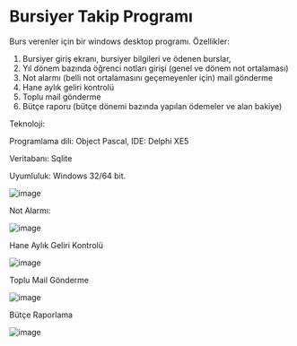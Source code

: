 # Bursiyer Takip Programı
 Burs verenler için bir windows desktop programı.
  Özellikler:
  1. Bursiyer giriş ekranı, bursiyer bilgileri ve ödenen burslar, 
  2. Yıl dönem bazında öğrenci notları girişi (genel ve dönem not ortalaması)
  3. Not alarmı (belli not ortalamasını geçemeyenler için) mail gönderme
  4. Hane aylık geliri kontrolü
  5. Toplu mail gönderme 
  6. Bütçe raporu (bütçe dönemi bazında yapılan ödemeler ve alan bakiye)

Teknoloji:

Programlama dili: Object Pascal, IDE: Delphi XE5

Veritabanı: Sqlite

Uyumluluk: Windows 32/64 bit.

![image](https://user-images.githubusercontent.com/14005027/196560829-2bc8a574-8989-4557-b6c3-049cddab0e53.png)



Not Alarmı:

![image](https://user-images.githubusercontent.com/14005027/196560182-abdd694c-c17c-4ba0-a5cf-aa45fb66304c.png)


Hane Aylık Geliri Kontrolü

![image](https://user-images.githubusercontent.com/14005027/196560290-61534c36-2f12-4ed4-a4cd-f313f908224b.png)

Toplu Mail Gönderme

![image](https://user-images.githubusercontent.com/14005027/196560340-80e1ebb9-947d-4781-bc83-e29e2e36c54e.png)

Bütçe Raporlama

![image](https://user-images.githubusercontent.com/14005027/196560422-42949ff9-06fa-4cec-8373-3ef4be95086a.png)

